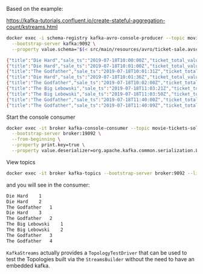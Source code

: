 Based on the example:

https://kafka-tutorials.confluent.io/create-stateful-aggregation-count/kstreams.html

```bash
docker exec -i schema-registry kafka-avro-console-producer --topic movie-ticket-sales \
  --bootstrap-server kafka:9092 \
  --property value.schema="$(< src/main/resources/avro/ticket-sale.avsc)"
```

```bash
{"title":"Die Hard","sale_ts":"2019-07-18T10:00:00Z","ticket_total_value":12}
{"title":"Die Hard","sale_ts":"2019-07-18T10:01:00Z","ticket_total_value":12}
{"title":"The Godfather","sale_ts":"2019-07-18T10:01:31Z","ticket_total_value":12}
{"title":"Die Hard","sale_ts":"2019-07-18T10:01:36Z","ticket_total_value":24}
{"title":"The Godfather","sale_ts":"2019-07-18T10:02:00Z","ticket_total_value":18}
{"title":"The Big Lebowski","sale_ts":"2019-07-18T11:03:21Z","ticket_total_value":12}
{"title":"The Big Lebowski","sale_ts":"2019-07-18T11:03:50Z","ticket_total_value":12}
{"title":"The Godfather","sale_ts":"2019-07-18T11:40:00Z","ticket_total_value":36}
{"title":"The Godfather","sale_ts":"2019-07-18T11:40:09Z","ticket_total_value":18}
```

Start the console consumer

```bash
docker exec -it broker kafka-console-consumer --topic movie-tickets-sold \
  --bootstrap-server broker:19092 \
  --from-beginning \
  --property print.key=true \
  --property value.deserializer=org.apache.kafka.common.serialization.LongDeserializer
```

View topics 

```bash
docker exec -it broker kafka-topics --bootstrap-server broker:9092 --list
```

and you will see in the consumer:

```bash
Die Hard	1
Die Hard	2
The Godfather	1
Die Hard	3
The Godfather	2
The Big Lebowski	1
The Big Lebowski	2
The Godfather	3
The Godfather	4
```


`KafkaStreams` actually provides a `TopologyTestDriver` that can be used to test the Topologies built via the 
`StreamsBuilder` without the need to have an embedded kafka.



